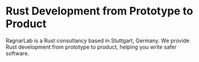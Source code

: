 # Rust Development from Prototype to Product

RagnarLab is a Rust consultancy based in Stuttgart, Germany. We provide Rust development from prototype to product, helping you write safer software.

